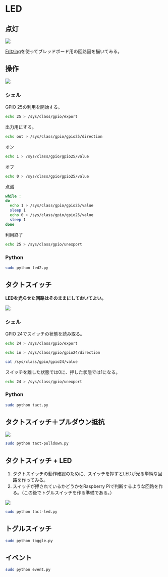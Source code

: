 # LED

## 点灯

![](image/led_a.png)

[Fritzing](http://fritzing.org/home/)を使ってブレッドボード用の回路図を描いてみる。

## 操作

![](image/led2_a.png)

### シェル

GPIO 25の利用を開始する。

```sh
echo 25 > /sys/class/gpio/export
```

出力用にする。

```sh
echo out > /sys/class/gpio/gpio25/direction
```

オン

```bash
echo 1 > /sys/class/gpio/gpio25/value
```

オフ

```sh
echo 0 > /sys/class/gpio/gpio25/value
```

点滅

```sh
while :
do
  echo 1 > /sys/class/gpio/gpio25/value
  sleep 1
  echo 0 > /sys/class/gpio/gpio25/value
  sleep 1
done
```

利用終了

```sh
echo 25 > /sys/class/gpio/unexport
```

### Python

```sh
sudo python led2.py
```

## タクトスイッチ

**LEDを光らせた回路はそのままにしておいてよい。**

![](image/tact_a.png)

### シェル

GPIO 24でスイッチの状態を読み取る。

```sh
echo 24 > /sys/class/gpio/export
```

```sh
echo in > /sys/class/gpio/gpio24/direction
```

```sh
cat /sys/class/gpio/gpio24/value
```

スイッチを離した状態では0に、押した状態では1になる。

```sh
echo 24 > /sys/class/gpio/unexport
```

### Python

```sh
sudo python tact.py
```

## タクトスイッチ＋プルダウン抵抗

![](image/tact-pulldown_a.png)

```sh
sudo python tact-pulldown.py
```

## タクトスイッチ + LED

1. タクトスイッチの動作確認のために、スイッチを押すとLEDが光る単純な回路を作ってみる。
1. スイッチが押されているかどうかをRaspberry Piで判断するような回路を作る。（この後でトグルスイッチを作る準備である。）

![](image/tact-led_a.png)

```sh
sudo python tact-led.py
```

## トグルスイッチ

```sh
sudo python toggle.py
```

## イベント

```sh
sudo python event.py
```
